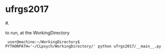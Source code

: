 # ufrgs2017
#.


to run, at the WorkingDirectory

```
 user@machine:~/WorkingDirectory$ PYTHONPATH='~/CLpsych/WorkingDirectory/' python ufrgs2017/__main__.py
``` 

